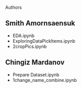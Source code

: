 Authors
## Smith Amornsaensuk
- EDA.ipynb
- ExploringDataPickItems.ipynb
- 2cropPics.ipynb
## Chingiz Mardanov
- Prepare Dataset.ipynb
- 1change_name_combine.ipynb
